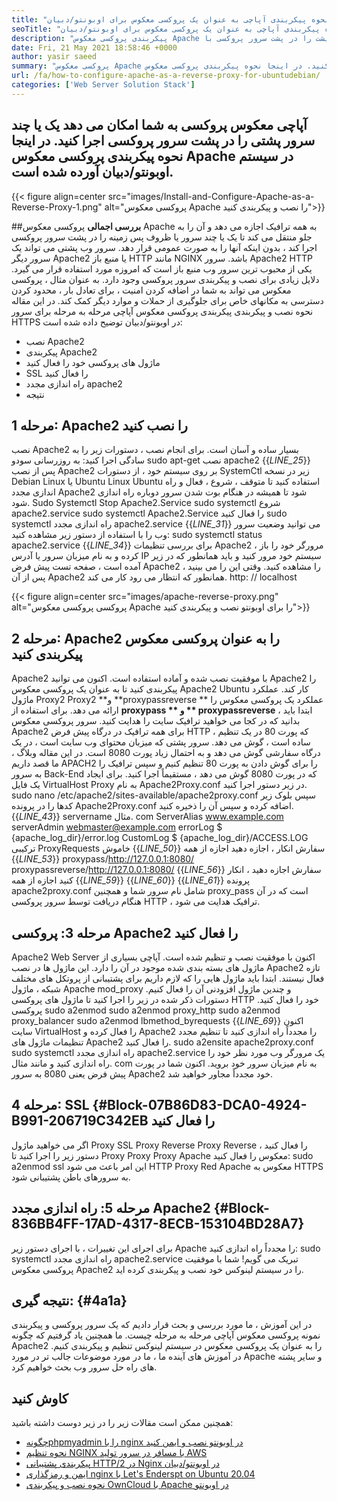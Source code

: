 ```yaml
---
title: "نحوه پیکربندی آپاچی به عنوان یک پروکسی معکوس برای اوبونتو/دبیان" 
seoTitle: "نحوه پیکربندی آپاچی به عنوان یک پروکسی معکوس برای اوبونتو/دبیان" 
description: "پیکربندی پروکسی معکوس Apache مرحله به مرحله به شما امکان می دهد یک یا چند سرور انتهایی پشت را در پشت سرور پروکسی با MOD_PROXY در Ubuntu/Debian Linux اجرا کنید." 
date: Fri, 21 May 2021 18:58:46 +0000
author: yasir saeed
summary: "پروکسی معکوس Apache به شما امکان می دهد یک یا چند سرور پشتی را در پشت سرور پروکسی اجرا کنید. در اینجا نحوه پیکربندی پروکسی معکوس Apache در سیستم اوبونتو/دبیان آورده شده است." 
url: /fa/how-to-configure-apache-as-a-reverse-proxy-for-ubuntudebian/
categories: ['Web Server Solution Stack']
---
```


## آپاچی معکوس پروکسی به شما امکان می دهد یک یا چند سرور پشتی را در پشت سرور پروکسی اجرا کنید. در اینجا نحوه پیکربندی پروکسی معکوس Apache در سیستم اوبونتو/دبیان آورده شده است.

{{< figure align=center src="images/Install-and-Configure-Apache-as-a-Reverse-Proxy-1.png" alt="پروکسی معکوس Apache را نصب و پیکربندی کنید">}}


##**بررسی اجمالی**
پروکسی معکوس Apache به همه ترافیک اجازه می دهد و آن را به جلو منتقل می کند تا یک یا چند سرور یا ظروف پس زمینه را در پشت سرور پروکسی اجرا کند ، بدون اینکه آنها را به صورت عمومی قرار دهد. سرور وب پشتی می تواند یک سرور دیگر Apache2 یا منبع باز HTTP مانند NGINX باشد. سرور Apache2 HTTP یکی از محبوب ترین سرور وب منبع باز است که امروزه مورد استفاده قرار می گیرد.
دلایل زیادی برای نصب و پیکربندی سرور پروکسی وجود دارد. به عنوان مثال ، پروکسی معکوس می تواند به شما در اضافه کردن امنیت ، برای تعادل بار ، محدود کردن دسترسی به مکانهای خاص برای جلوگیری از حملات و موارد دیگر کمک کند. در این مقاله نحوه نصب و پیکربندی پیکربندی پروکسی معکوس آپاچی مرحله به مرحله برای سرور HTTPS در اوبونتو/دبیان توضیح داده شده است:
  * نصب Apache2
  * پیکربندی Apache2
  * ماژول های پروکسی خود را فعال کنید
  * SSL را فعال کنید
  * راه اندازی مجدد apache2
  * نتیجه

## مرحله 1: Apache2 را نصب کنید
نصب Apache2 بسیار ساده و آسان است. برای انجام نصب ، دستورات زیر را به سادگی اجرا کنید:
به روزرسانی سودو
sudo apt-get نصب apache2
{{_LINE_25_}}
پس از نصب Apache2 بر روی سیستم خود ، از دستورات SystemCtl زیر در نسخه Debian Linux یا Ubuntu Linux Ubuntu استفاده کنید تا متوقف ، شروع ، فعال و راه اندازی مجدد Apache2 شود تا همیشه در هنگام بوت شدن سرور دوباره راه اندازی شود.
Sudo Systemctl Stop Apache2.Service
sudo systemctl شروع apache2.service
sudo systemctl Apache2.Service را فعال کنید
sudo systemctl راه اندازی مجدد apache2.service
{{_LINE_31_}}
می توانید وضعیت سرور وب را با استفاده از دستور زیر مشاهده کنید:
sudo systemctl status apache2.service
{{_LINE_34_}}
برای بررسی تنظیمات Apache2 ، مرورگر خود را باز کرده و به نام میزبان سرور یا آدرس IP سیستم خود مرور کنید و باید همانطور که در زیر آمده است ، صفحه تست پیش فرض Apache2 را مشاهده کنید. وقتی این را می بینید ، پس از آن Apache2 همانطور که انتظار می رود کار می کند. http: // localhost

{{< figure align=center src="images/apache-reverse-proxy.png" alt="پروکسی پروکسی معکوس Apache را برای اوبونتو نصب و پیکربندی کنید">}}


## مرحله 2: Apache2 را به عنوان پروکسی معکوس پیکربندی کنید
Apache2 با موفقیت نصب شده و آماده استفاده است. اکنون می توانید Apache2 را پیکربندی کنید تا به عنوان یک پروکسی معکوس Apache2 Ubuntu کار کند. عملکرد ماژول Proxy2 Proxy2 **و  **proxypassreverse **  عملکرد یک پروکسی معکوس را ارائه می دهد. برای استفاده از  **proxypass **  و ** proxypassreverse**  ، ابتدا باید بدانید که در کجا می خواهید ترافیک سایت را هدایت کنید.
سرور پروکسی معکوس Apache2 برای همه ترافیک در درگاه پیش فرض HTTP ، که پورت 80 در یک تنظیم ساده است ، گوش می دهد. سرور پشتی که میزبان محتوای وب سایت است ، در یک درگاه سفارشی گوش می دهد و به احتمال زیاد پورت 8080 است.
در این مقاله وبلاگ ، ما قصد داریم APACH2 را برای گوش دادن به پورت 80 تنظیم کنیم و سپس ترافیک را به سرور Back-End که در پورت 8080 گوش می دهد ، مستقیماً اجرا کنید. برای ایجاد یک فایل VirtualHost Proxy به نام Apache2Proxy.conf در زیر دستور اجرا کنید.
sudo nano /etc/apache2/sites-available/apache2proxy.conf
سپس بلوک زیر کدها را در پرونده Apache2Proxy.conf اضافه کرده و سپس آن را ذخیره کنید.
{{_LINE_43_}}
        servername مثال. com
        ServerAlias ​​www.example.com
        serverAdmin webmaster@example.com
        errorLog $ {apache_log_dir}/error.log
        CustomLog $ {apache_log_dir}/ACCESS.LOG ترکیبی
        ProxyRequests خاموش
{{_LINE_50_}}
          سفارش انکار ، اجازه دهید
          اجازه از همه
{{_LINE_53_}}
        proxypass/http://127.0.0.1:8080/
        proxypassreverse/http://127.0.0.1:8080/
{{_LINE_56_}}
          سفارش اجازه دهید ، انکار کنید
          اجازه از همه
{{_LINE_59_}}
{{_LINE_60_}}
{{_LINE_61_}}
پرونده apache2proxy.conf شامل نام سرور شما و همچنین proxy_pass است که در آن هنگام دریافت توسط سرور پروکسی HTTP ، ترافیک هدایت می شود.

## مرحله 3: پروکسی Apache2 را فعال کنید
Apache2 Web Server اکنون با موفقیت نصب و تنظیم شده است. آپاچی بسیاری از ماژول های بسته بندی شده موجود در آن را دارد. این ماژول ها در نصب Apache2 تازه فعال نیستند. ابتدا باید ماژول هایی را که لازم داریم برای پشتیبانی از پروتکل های مختلف شبکه ، ماژول Apache mod_proxy و چندین ماژول افزودنی آن را فعال کنیم. دستورات ذکر شده در زیر را اجرا کنید تا ماژول های پروکسی HTTP خود را فعال کنید.
پروکسی sudo a2enmod
sudo a2enmod proxy_http
sudo a2enmod proxy_balancer
sudo a2enmod lbmethod_byrequests
{{_LINE_69_}}
اکنون سایت VirtualHost را فعال کرده و Apache2 را مجدداً راه اندازی کنید تا تنظیم مجدد تنظیمات ماژول های Apache2 را فعال کنید.
sudo a2ensite apache2proxy.conf
sudo systemctl راه اندازی مجدد apache2.service
یک مرورگر وب مورد نظر خود را راه اندازی کنید و مانند مثال. com به نام میزبان سرور خود بروید. اکنون شما در پورت پیش فرض یعنی 8080 به سرور Apache2 خود مجدداً مجاور خواهید شد.

## مرحله 4: SSL   {#Block-07B86D83-DCA0-4924-B991-206719C342EB را فعال کنید
اگر می خواهید ماژول Proxy SSL Proxy Reverse Proxy Reverse را فعال کنید ، دستور زیر را اجرا کنید تا Proxy Proxy Proxy Apache معکوس را فعال کنید:
sudo a2enmod ssl
این امر باعث می شود HTTP Proxy Red Apache معکوس به HTTPS به سرورهای باطن پشتیبانی شود.

## مرحله 5: راه اندازی مجدد Apache2   {#Block-836BB4FF-17AD-4317-8ECB-153104BD28A7}
برای اجرای این تغییرات ، با اجرای دستور زیر Apache را مجدداً راه اندازی کنید:
sudo systemctl راه اندازی مجدد apache2.service
تبریک می گویم! شما با موفقیت پروکسی معکوس Apache2 را در سیستم لینوکس خود نصب و پیکربندی کرده اید.

##  **نتیجه گیری:**    {#4a1a}
در این آموزش ، ما مورد بررسی و بحث قرار دادیم که یک سرور پروکسی و پیکربندی نمونه پروکسی معکوس آپاچی مرحله به مرحله چیست. ما همچنین یاد گرفتیم که چگونه Apache2 را به عنوان یک پروکسی معکوس در سیستم لینوکس تنظیم و پیکربندی کنیم. در آموزش های آینده ما ، ما در مورد موضوعات جالب تر در مورد Apache و سایر پشته های راه حل سرور وب بحث خواهیم کرد.

## کاوش کنید
همچنین ممکن است مقالات زیر را در زیر دوست داشته باشید:
  * [چگونه][1][phpmyadmin را با nginx در اوبونتو نصب و ایمن کنید][2]
  * [نحوه تنظیم NGINX با مسافر در سرور تولید AWS][3]
  * [پیکربندی پشتیبانی HTTP/2 در Nginx در اوبونتو/دبیان][4]
  * [ایمن و رمزگذاری nginx با Let's Enderspt on Ubuntu 20.04][5]
  * [نحوه نصب و پیکربندی OwnCloud با Apache در اوبونتو][6]

  
[1]: https://blog.containerize.com/web-server-solution-stack/fa/how-to-configure-apache-as-a-reverse-proxy-for-ubuntudebian/
[2]: https://blog.containerize.com/web-server-solution-stack/how-to-install-and-secure-phpmyadmin-with-nginx-on-ubuntu/
[3]: https://blog.containerize.com/web-server-solution-stack/how-to-setup-nginx-with-passenger-on-aws-production-server/
[4]: https://blog.containerize.com/web-server-solution-stack/how-to-configure-http2-support-in-nginx-on-ubuntudebian/
[5]: https://blog.containerize.com/web-server-solution-stack/how-to-secure-nginx-with-letsencrypt-on-ubuntu-20-04/
[6]: https://blog.containerize.com/backup-and-sync-software/how-to-install-and-configure-owncloud-with-apache-on-ubuntu/
